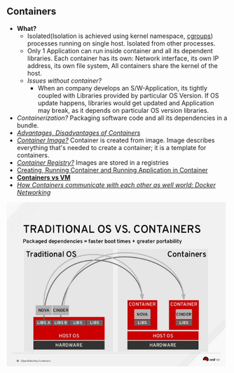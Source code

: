 ## Containers
- **What?** 
  - Isolated(Isolation is achieved using kernel namespace, [cgroups](/Operating_Systems/Linux/Resource_Control)) processes running on single host. Isolated from other processes.
  - Only 1 Application can run inside container and all its dependent libraries. Each container has its own: Network interface, its own IP address, its own file system, All containers share the kernel of the host.
  - *Issues without container?* 
    - When an company develops an S/W-Application, its tightly coupled with Libraries provided by particular OS Version. If OS update happens, libraries would get updated and Application may break, as it depends on particular OS version libraries.
- *Containerization?* Packaging software code and all its dependencies in a bundle.
- *[Advantages, Disadvantages of Containers](Advantages_Disadv_of_Containers.md)*
- *[Container Image?](../Docker/Docker_Images)* Container is created from image. Image describes everything that's needed to create a container; it is a template for containers.
- *[Container Registry?](../Docker/Registry)* Images are stored in a registries
- [Creating, Running Container and Running Application in Container](../Docker/InstallDocker_RunContainer)
- **[Containers vs VM](Container_vs_VM.md)**
- *[How Containers communicate with each other as well world: Docker Networking](/System-Design/Concepts/All_About_Containers/Docker)*

<img src=TraditionalOS_vs_Containers.jpg width=500 />
